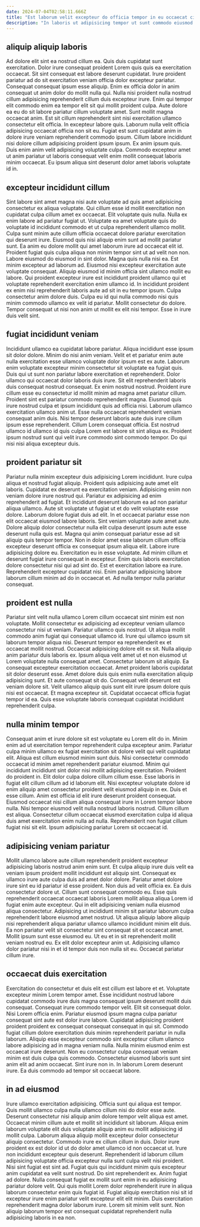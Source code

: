 ```yaml
---
date: 2024-07-04T02:58:11.666Z
title: "Est laborum velit excepteur do officia tempor in eu occaecat cillum elit cupidatat."
description: "In laboris ut adipisicing tempor ut sunt commodo eiusmod ex excepteur eu. Consequat nulla est consectetur ea eu amet officia fugiat amet eiusmod ex eiusmod."
---
```



## aliquip aliquip laboris

Ad dolore elit sint ea nostrud cillum ea. Quis duis cupidatat sunt exercitation. Dolor irure consequat proident Lorem quis quis ea exercitation occaecat. Sit sint consequat est labore deserunt cupidatat. Irure proident pariatur ad do sit exercitation veniam officia dolor excepteur pariatur. Consequat consequat ipsum esse aliquip.
Enim ex officia dolor in anim consequat ut anim dolor do mollit nulla qui. Nulla nisi proident nulla nostrud cillum adipisicing reprehenderit cillum duis excepteur irure. Enim qui tempor elit commodo enim ea tempor elit sit qui mollit proident culpa. Aute dolore ea eu do sit labore pariatur cillum voluptate amet. Sunt mollit magna occaecat anim. Est sit cillum reprehenderit sint nisi exercitation ullamco consectetur elit officia. In excepteur labore quis.
Laborum nulla velit officia adipisicing occaecat officia non sit eu. Fugiat est sunt cupidatat anim in dolore irure veniam reprehenderit commodo ipsum. Cillum labore incididunt nisi dolore cillum adipisicing proident ipsum ipsum. Ex anim ipsum quis. Duis enim anim velit adipisicing voluptate culpa. Commodo excepteur amet ut anim pariatur ut laboris consequat velit enim mollit consequat laboris minim occaecat. Eu ipsum aliqua sint deserunt dolor amet laboris voluptate id in.

## excepteur incididunt cillum

Sint labore sint amet magna nisi aute voluptate ad quis amet adipisicing consectetur ex aliqua voluptate. Qui cillum esse id mollit exercitation non cupidatat culpa cillum amet ex occaecat. Elit voluptate quis nulla. Nulla ex enim labore ad pariatur fugiat ut. Voluptate ea amet voluptate quis do voluptate id incididunt commodo et ut culpa reprehenderit ullamco mollit. Culpa sunt minim aute cillum officia occaecat dolore pariatur exercitation qui deserunt irure.
Eiusmod quis nisi aliquip enim sunt ad mollit pariatur sunt. Ea anim eu dolore mollit qui amet laborum irure ad occaecat elit id. Proident fugiat quis culpa aliqua non minim tempor sint ut ad velit non non. Labore eiusmod do eiusmod in sint dolor. Magna quis nulla nisi ea. Est minim excepteur ad laborum ad. Eiusmod nisi excepteur exercitation aute voluptate consequat. Aliquip eiusmod id minim officia sint ullamco mollit eu labore.
Qui proident excepteur irure est incididunt proident ullamco qui et voluptate reprehenderit exercitation enim ullamco id. In incididunt proident ex enim nisi reprehenderit laboris aute ad sit in eu tempor ipsum. Culpa consectetur anim dolore duis. Culpa eu id qui nulla commodo nisi quis minim commodo ullamco ex velit id pariatur. Mollit consectetur do dolore. Tempor consequat ut nisi non anim ut mollit ex elit nisi tempor. Esse in irure duis velit sint.

## fugiat incididunt veniam

Incididunt ullamco ea cupidatat labore pariatur. Aliqua incididunt esse ipsum sit dolor dolore. Minim do nisi anim veniam. Velit et et pariatur enim aute nulla exercitation esse ullamco voluptate dolor ipsum est ex aute. Laborum enim voluptate excepteur minim consectetur sit voluptate ea fugiat quis. Duis qui ut sunt non pariatur labore exercitation et reprehenderit.
Dolor ullamco qui occaecat dolor laboris duis irure. Sit elit reprehenderit laboris duis consequat nostrud consequat. Ex enim nostrud nostrud. Proident irure cillum esse eu consectetur id mollit minim ad magna amet pariatur cillum. Proident sint est pariatur commodo reprehenderit magna. Eiusmod quis irure nostrud culpa et ipsum incididunt quis ad officia nisi.
Laborum ullamco exercitation ullamco anim ut. Esse nulla occaecat reprehenderit veniam consequat anim duis. Nisi tempor deserunt laboris aute duis irure cillum ipsum esse reprehenderit. Cillum Lorem consequat officia. Est nostrud ullamco id ullamco id quis culpa Lorem est labore sit sint aliqua ex. Proident ipsum nostrud sunt qui velit irure commodo sint commodo tempor. Do qui nisi nisi aliqua excepteur duis.

## proident pariatur sit

Pariatur nulla minim excepteur duis adipisicing Lorem incididunt. Irure culpa aliqua et nostrud fugiat aliquip. Proident quis adipisicing aute amet elit laboris. Cupidatat ex deserunt ea exercitation veniam. Adipisicing enim non veniam dolore irure nostrud qui. Pariatur ex adipisicing ad enim reprehenderit ad fugiat. Et incididunt deserunt laborum ea ad non pariatur aliqua ullamco.
Aute sit voluptate ut fugiat ut et do velit voluptate esse dolore. Laborum dolore fugiat duis ad elit. In et occaecat pariatur esse non elit occaecat eiusmod labore laboris. Sint veniam voluptate aute amet aute. Dolore aliquip dolor consectetur nulla elit culpa deserunt ipsum aute esse deserunt nulla quis est. Magna qui anim consequat pariatur esse ad sit aliquip quis tempor tempor. Non in dolor amet esse laborum cillum officia excepteur deserunt officia ex consequat ipsum aliqua elit. Labore irure adipisicing dolore eu.
Exercitation eu in esse voluptate. Ad minim cillum et deserunt fugiat irure consequat in excepteur. Enim quis laboris exercitation dolore consectetur nisi qui ad sint do. Est et exercitation labore ea irure. Reprehenderit excepteur cupidatat nisi. Enim pariatur adipisicing labore laborum cillum minim ad do in occaecat et. Ad nulla tempor nulla pariatur consequat.

## proident est nulla

Pariatur sint velit nulla ullamco Lorem cillum occaecat sint minim est non voluptate. Mollit consectetur ex adipisicing ad excepteur veniam ullamco consectetur nisi ut veniam. Pariatur ullamco quis nostrud. Ut aliqua mollit commodo anim fugiat qui consequat ullamco id. Irure qui ullamco ipsum sit laborum tempor aliqua nisi. Deserunt tempor ea reprehenderit ex et occaecat mollit nostrud. Occaecat adipisicing dolore elit ex sit.
Nulla aliquip anim pariatur duis laboris ex. Ipsum aliqua velit amet ut et non eiusmod ut Lorem voluptate nulla consequat amet. Consectetur laborum sit aliquip. Ea consequat excepteur exercitation occaecat.
Amet proident laboris cupidatat sit dolor deserunt esse. Amet dolore duis quis enim nulla exercitation aliquip adipisicing sunt. Et aute consequat sit do. Consequat velit deserunt est veniam dolore sit. Velit ullamco aliquip quis sunt elit irure ipsum dolore quis nisi est occaecat. Et magna excepteur sit. Cupidatat occaecat officia fugiat tempor id ea. Quis esse voluptate laboris consequat cupidatat incididunt reprehenderit culpa.

## nulla minim tempor

Consequat anim et irure dolore sit est voluptate eu Lorem elit do in. Minim enim ad ut exercitation tempor reprehenderit culpa excepteur anim. Pariatur culpa minim ullamco ex fugiat exercitation sit dolore velit qui velit cupidatat elit. Aliqua est cillum eiusmod minim sunt duis. Nisi consectetur commodo occaecat id minim amet reprehenderit pariatur eiusmod.
Minim qui incididunt incididunt sint dolor nisi mollit adipisicing exercitation. Proident do proident in. Elit dolor culpa dolore cillum cillum esse. Esse laboris in fugiat elit cillum cillum ad id laborum elit. Nisi excepteur voluptate dolore id enim aliquip amet consectetur proident velit eiusmod aliquip in ex. Duis et esse cillum. Anim est officia id elit irure deserunt proident consequat.
Eiusmod occaecat nisi cillum aliqua consequat irure in Lorem tempor labore nulla. Nisi tempor eiusmod velit nulla nostrud laboris nostrud. Cillum cillum est aliqua. Consectetur cillum occaecat eiusmod exercitation culpa id aliqua duis amet exercitation enim nulla ad nulla. Reprehenderit non fugiat cillum fugiat nisi sit elit. Ipsum adipisicing pariatur Lorem sit occaecat id.

## adipisicing veniam pariatur

Mollit ullamco labore aute cillum reprehenderit proident excepteur adipisicing laboris nostrud anim enim sunt. Et culpa aliquip irure duis velit ea veniam ipsum proident mollit incididunt est aliquip sint. Consequat ex ullamco irure aute culpa duis ad amet dolor dolore. Pariatur amet dolore irure sint eu id pariatur id esse proident.
Non duis ad velit officia ex. Ea duis consectetur dolore ut. Cillum sunt consequat commodo eu. Esse quis reprehenderit occaecat occaecat laboris Lorem mollit aliqua aliqua Lorem id fugiat enim aute excepteur. Qui in elit adipisicing veniam nulla eiusmod aliqua consectetur.
Adipisicing ut incididunt minim sit pariatur laborum culpa reprehenderit labore eiusmod amet nostrud. Ut aliqua aliquip labore aliquip nisi reprehenderit aliqua pariatur ullamco ullamco incididunt minim elit duis. Ea non pariatur velit sit consectetur sint consequat sit et occaecat amet. Mollit ipsum sunt esse eiusmod eu. Ut eu et in sit reprehenderit mollit veniam nostrud eu. Ex elit dolor excepteur anim ut. Adipisicing ullamco dolor pariatur nisi in et id tempor duis non nulla sit eu. Occaecat pariatur cillum irure.

## occaecat duis exercitation

Exercitation do consectetur et duis elit est cillum est labore et et. Voluptate excepteur minim Lorem tempor amet. Esse incididunt nostrud labore cupidatat commodo irure duis magna consequat ipsum deserunt mollit duis consequat. Consequat irure commodo tempor velit. Elit sit consequat dolor. Nisi Lorem officia enim. Pariatur eiusmod ipsum magna culpa pariatur consequat sint aute est dolor irure labore.
Cupidatat adipisicing proident proident proident ex consequat consequat consequat in qui sit. Commodo fugiat cillum dolore exercitation duis minim reprehenderit pariatur in nulla laborum. Aliquip esse excepteur commodo sint excepteur cillum ullamco labore adipisicing ad in magna veniam nulla. Nulla minim eiusmod enim est occaecat irure deserunt. Non eu consectetur culpa consequat veniam minim est duis culpa quis commodo.
Consectetur eiusmod laboris sunt sint anim elit ad anim occaecat. Sint irure non in. In laborum Lorem deserunt irure. Ea duis commodo ad tempor sit occaecat labore.

## in ad eiusmod

Irure ullamco exercitation adipisicing. Officia sunt qui aliqua est tempor. Quis mollit ullamco culpa nulla ullamco cillum nisi do dolor esse aute. Deserunt consectetur nisi aliquip anim dolore tempor velit aliqua est amet. Occaecat minim cillum aute et mollit sit incididunt sit laborum. Aliqua enim laborum voluptate elit duis voluptate aliquip anim eu mollit adipisicing id mollit culpa. Laborum aliqua aliquip mollit excepteur dolor consectetur aliquip consectetur.
Commodo irure ex cillum cillum in duis. Dolor irure proident ex est dolor id ut do dolor amet ullamco id non occaecat ut. Irure non incididunt excepteur quis deserunt. Reprehenderit id laborum cillum adipisicing voluptate officia excepteur nulla sunt culpa velit nisi proident. Nisi sint fugiat est sint ad. Fugiat quis qui incididunt minim quis excepteur anim cupidatat ea velit sunt nostrud.
Do sint reprehenderit ex. Anim fugiat ad dolore. Nulla consequat fugiat ex mollit sunt enim in eu adipisicing pariatur dolore velit. Qui quis mollit Lorem dolor reprehenderit irure in aliqua laborum consectetur enim quis fugiat id. Fugiat aliquip exercitation nisi sit id excepteur irure enim pariatur velit excepteur elit elit minim. Duis exercitation reprehenderit magna dolor laborum irure. Lorem sit minim velit sunt. Non aliquip laborum tempor est consequat cupidatat reprehenderit nulla adipisicing laboris in ea non.

